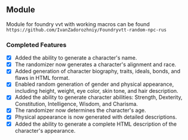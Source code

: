 ## Module
Module for foundry vvt with working macros can be found `https://github.com/IvanZadorozhniy/Foundryvtt-random-npc-rus`
### Completed Features

- [x] Added the ability to generate a character's name.
- [x] The randomizer now generates a character's alignment and race.
- [x] Added generation of character biography, traits, ideals, bonds, and flaws in HTML format.
- [x] Enabled random generation of gender and physical appearance, including height, weight, eye color, skin tone, and hair description.
- [x] Added the ability to generate character abilities: Strength, Dexterity, Constitution, Intelligence, Wisdom, and Charisma.
- [x] The randomizer now determines the character's age.
- [x] Physical appearance is now generated with detailed descriptions.
- [x] Added the ability to generate a complete HTML description of the character's appearance.
